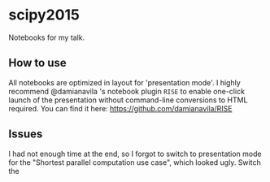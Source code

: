 # scipy2015
Notebooks for my talk.

## How to use

All notebooks are optimized in layout for 'presentation mode'. I highly recommend @damianavila 's notebook plugin `RISE` to enable one-click launch of the presentation without command-line conversions to HTML required.
You can find it here:
https://github.com/damianavila/RISE

## Issues

I had not enough time at the end, so I forgot to switch to presentation mode for the "Shortest parallel computation use case", which looked ugly. Switch the 
